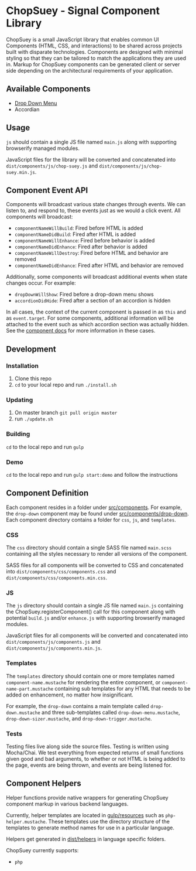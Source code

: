 # ChopSuey - Signal Component Library

ChopSuey is a small JavaScript library that enables common UI Components (HTML, CSS, and interactions) to be shared across projects built with disparate technologies. Components are designed with minimal styling so that they can be tailored to match the applications they are used in. Markup for ChopSuey components can be generated client or server side depending on the architectural requirements of your application.

## Available Components

- [Drop Down Menu](docs/componentLibrary.md)
- Accordian


## Usage

`js` should contain a single JS file named `main.js` along with supporting browserify managed modules. 

JavaScript files for the library will be converted and concatenated into `dist/components/js/chop-suey.js` and `dist/components/js/chop-suey.min.js`.


## Component Event API

Components will broadcast various state changes through events. We can listen to, and respond to, these events just as we would a click event. All components will broadcast:

- `componentNameWillBuild`: Fired before HTML is added
- `componentNameDidBuild`: Fired after HTML is added
- `componentNameWillEnhance`: Fired before behavior is added
- `componentNameDidEnhance`: Fired after behavior is added
- `componentNameWillDestroy`: Fired before HTML and behavior are removed
- `componentNameDidEnhance`: Fired after HTML and behavior are removed

Additionally, some components will broadcast additional events when state changes occur.  For example:

- `dropDownWillShow`: Fired before a drop-down menu shows
- `accordionDidHide`: Fired after a section of an accordion is hidden

In all cases, the context of the current component is passed in as `this` and as `event.target`. For some components, additional information will be attached to the event such as which accordion section was actually hidden. See the [component docs](docs/componentLibrary.md) for more information in these cases.


## Development

### Installation

1. Clone this repo
2. `cd` to your local repo and run `./install.sh`

### Updating

1. On master branch `git pull origin master`
2. run `./update.sh`

### Building

`cd` to the local repo and run `gulp`

### Demo

`cd` to the local repo and run `gulp start:demo` and follow the instructions


## Component Definition

Each component resides in a folder under [src/components](src/components). For example, the `drop-down` component may be found under [src/components/drop-down](src/components/drop-down). Each component directory contains a folder for `css`, `js`, and `templates`.

### CSS

The `css` directory should contain a single SASS file named `main.scss` containing all the styles necessary to render all versions of the component.

SASS files for all components will be converted to CSS and concatenated into `dist/components/css/components.css` and `dist/components/css/components.min.css`.

### JS

The `js` directory should contain a single JS file named `main.js` containing the ChopSuey.registerComponent() call for this component along with potential `build.js` and/or `enhance.js` with supporting browserify managed modules. 

JavaScript files for all components will be converted and concatenated into `dist/components/js/components.js` and `dist/components/js/components.min.js`.

### Templates

The `templates` directory should contain one or more templates  named `component-name.mustache` for rendering the entire component, or `component-name-part.mustache` containing sub templates for any HTML that needs to be added on enhancement, no matter how insignificant.

For example, the `drop-down` contains a main template called `drop-down.mustache` and three sub-templates called `drop-down-menu.mustache`, `drop-down-sizer.mustache`, and `drop-down-trigger.mustache`.

### Tests

Testing files live along side the source files. Testing is written using Mocha/Chai. We test everything from expected returns of small functions given good and bad arguments, to whether or not HTML is being added to the page, events are being thrown, and events are being listened for. 


## Component Helpers

Helper functions provide native wrappers for generating ChopSuey component markup in various backend languages.

Currently, helper templates are located in [gulp/resources](gulp/resources) such as `php-helper.mustache`. These templates use the directory structure of the templates to generate method names for use in a particular language.

Helpers get generated in [dist/helpers](dist/helpers) in language specific folders.

ChopSuey currently supports:
* `php`
